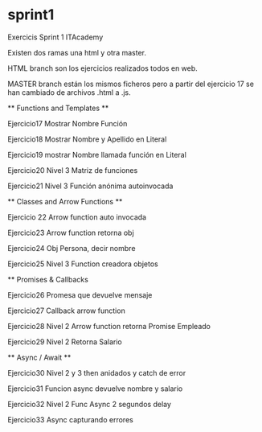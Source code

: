 # sprint1
Exercicis Sprint 1 ITAcademy

Existen dos ramas una html y otra master. 

HTML branch son los ejercicios realizados todos en web.

MASTER branch están los mismos ficheros pero a partir del ejercicio 17 se han cambiado de archivos .html a .js.

** Functions and Templates **

Ejercicio17 Mostrar Nombre Función

Ejercicio18 Mostrar Nombre y Apellido en Literal

Ejercicio19 mostrar Nombre llamada función en Literal

Ejercicio20 Nivel 3 Matriz de funciones

Ejercicio21 Nivel 3 Función anónima autoinvocada


** Classes and Arrow Functions **

Ejercicio 22 Arrow function auto invocada

Ejercicio23 Arrow function retorna obj

Ejercicio24 Obj Persona, decir nombre

Ejercicio25 Nivel 3 Function creadora objetos


** Promises & Callbacks

Ejercicio26 Promesa que devuelve mensaje

Ejercicio27 Callback arrow function

Ejercicio28 Nivel 2 Arrow function retorna Promise Empleado

Ejercicio29 Nivel 2 Retorna Salario


** Async / Await **

Ejercicio30 Nivel 2 y 3 then anidados y catch de error

Ejercicio31 Funcion async devuelve nombre y salario 

Ejercicio32 Nivel 2 Func Async 2 segundos delay

Ejercicio33 Async capturando errores

